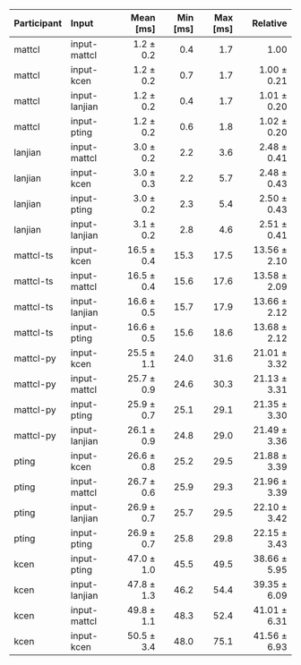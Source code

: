 | Participant | Input | Mean [ms] | Min [ms] | Max [ms] | Relative |
|:---|:---|---:|---:|---:|---:|
| mattcl | input-mattcl | 1.2 ± 0.2 | 0.4 | 1.7 | 1.00 |
| mattcl | input-kcen | 1.2 ± 0.2 | 0.7 | 1.7 | 1.00 ± 0.21 |
| mattcl | input-lanjian | 1.2 ± 0.2 | 0.4 | 1.7 | 1.01 ± 0.20 |
| mattcl | input-pting | 1.2 ± 0.2 | 0.6 | 1.8 | 1.02 ± 0.20 |
| lanjian | input-mattcl | 3.0 ± 0.2 | 2.2 | 3.6 | 2.48 ± 0.41 |
| lanjian | input-kcen | 3.0 ± 0.3 | 2.2 | 5.7 | 2.48 ± 0.43 |
| lanjian | input-pting | 3.0 ± 0.2 | 2.3 | 5.4 | 2.50 ± 0.43 |
| lanjian | input-lanjian | 3.1 ± 0.2 | 2.8 | 4.6 | 2.51 ± 0.41 |
| mattcl-ts | input-kcen | 16.5 ± 0.4 | 15.3 | 17.5 | 13.56 ± 2.10 |
| mattcl-ts | input-mattcl | 16.5 ± 0.4 | 15.6 | 17.6 | 13.58 ± 2.09 |
| mattcl-ts | input-lanjian | 16.6 ± 0.5 | 15.7 | 17.9 | 13.66 ± 2.12 |
| mattcl-ts | input-pting | 16.6 ± 0.5 | 15.6 | 18.6 | 13.68 ± 2.12 |
| mattcl-py | input-kcen | 25.5 ± 1.1 | 24.0 | 31.6 | 21.01 ± 3.32 |
| mattcl-py | input-mattcl | 25.7 ± 0.9 | 24.6 | 30.3 | 21.13 ± 3.31 |
| mattcl-py | input-pting | 25.9 ± 0.7 | 25.1 | 29.1 | 21.35 ± 3.30 |
| mattcl-py | input-lanjian | 26.1 ± 0.9 | 24.8 | 29.0 | 21.49 ± 3.36 |
| pting | input-kcen | 26.6 ± 0.8 | 25.2 | 29.5 | 21.88 ± 3.39 |
| pting | input-mattcl | 26.7 ± 0.6 | 25.9 | 29.3 | 21.96 ± 3.39 |
| pting | input-lanjian | 26.9 ± 0.7 | 25.7 | 29.5 | 22.10 ± 3.42 |
| pting | input-pting | 26.9 ± 0.7 | 25.8 | 29.8 | 22.15 ± 3.43 |
| kcen | input-pting | 47.0 ± 1.0 | 45.5 | 49.5 | 38.66 ± 5.95 |
| kcen | input-lanjian | 47.8 ± 1.3 | 46.2 | 54.4 | 39.35 ± 6.09 |
| kcen | input-mattcl | 49.8 ± 1.1 | 48.3 | 52.4 | 41.01 ± 6.31 |
| kcen | input-kcen | 50.5 ± 3.4 | 48.0 | 75.1 | 41.56 ± 6.93 |
